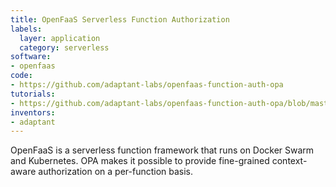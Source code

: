 ```yaml
---
title: OpenFaaS Serverless Function Authorization
labels:
  layer: application
  category: serverless
software:
- openfaas
code:
- https://github.com/adaptant-labs/openfaas-function-auth-opa
tutorials:
- https://github.com/adaptant-labs/openfaas-function-auth-opa/blob/master/README.md
inventors:
- adaptant
---
```

OpenFaaS is a serverless function framework that runs on Docker Swarm and Kubernetes. OPA makes it possible to provide fine-grained context-aware authorization on a per-function basis.
